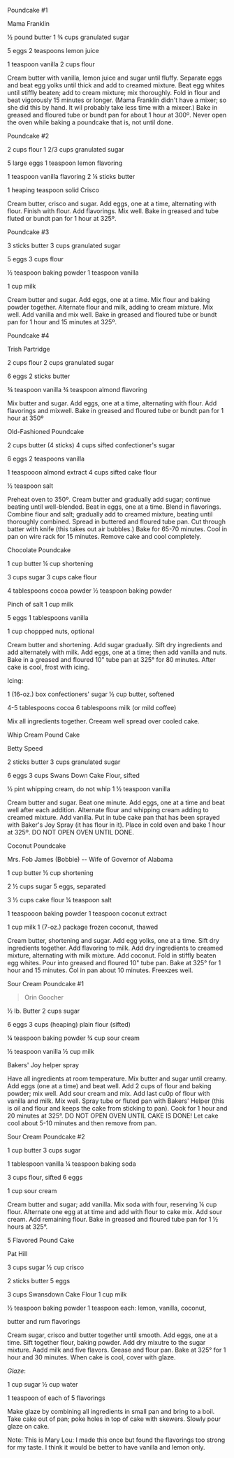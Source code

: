 Poundcake #1

Mama Franklin

½ pound butter 1 ¾ cups granulated sugar

5 eggs 2 teaspoons lemon juice

1 teaspoon vanilla 2 cups flour

Cream butter with vanilla, lemon juice and sugar until fluffy. Separate
eggs and beat egg yolks until thick and add to creamed mixture. Beat egg
whites until stiffly beaten; add to cream mixture; mix thoroughly. Fold
in flour and beat vigorously 15 minutes or longer. (Mama Franklin
didn\'t have a mixer; so she did this by hand. It wil probably take less
time with a mixeer.) Bake in greased and floured tube or bundt pan for
about 1 hour at 300º. Never open the oven while baking a poundcake that
is, not until done.

Poundcake #2

2 cups flour 1 2/3 cups granulated sugar

5 large eggs 1 teaspoon lemon flavoring

1 teaspoon vanilla flavoring 2 ¼ sticks butter

1 heaping teaspoon solid Crisco

Cream butter, crisco and sugar. Add eggs, one at a time, alternating
with flour. Finish with flour. Add flavorings. Mix well. Bake in greased
and tube fluted or bundt pan for 1 hour at 325º.

Poundcake #3

3 sticks butter 3 cups granulated sugar

5 eggs 3 cups flour

½ teaspoon baking powder 1 teaspoon vanilla

1 cup milk

Cream butter and sugar. Add eggs, one at a time. Mix flour and baking
powder together. Alternate flour and milk, adding to cream mixture. Mix
well. Add vanilla and mix well. Bake in greased and floured tube or
bundt pan for 1 hour and 15 minutes at 325º.

Poundcake #4

Trish Partridge

2 cups flour 2 cups granulated sugar

6 eggs 2 sticks butter

¾ teaspoon vanilla ¾ teaspoon almond flavoring

Mix butter and sugar. Add eggs, one at a time, alternating with flour.
Add flavorings and mixwell. Bake in greased and floured tube or bundt
pan for 1 hour at 350º

Old-Fashioned Poundcake

2 cups butter (4 sticks) 4 cups sifted confectioner\'s sugar

6 eggs 2 teaspoons vanilla

1 teaspooon almond extract 4 cups sifted cake flour

½ teaspoon salt

Preheat oven to 350º. Cream butter and gradually add sugar; continue
beating until well-blended. Beat in eggs, one at a time. Blend in
flavorings. Combine flour and salt; gradually add to creamed mixture,
beating until thoroughly combined. Spread in buttered and floured tube
pan. Cut through batter with knife (this takes out air bubbles.) Bake
for 65-70 minutes. Cool in pan on wire rack for 15 minutes. Remove cake
and cool completely.

Chocolate Poundcake

1 cup butter ¼ cup shortening

3 cups sugar 3 cups cake flour

4 tablespoons cocoa powder ½ teaspoon baking powder

Pinch of salt 1 cup milk

5 eggs 1 tablespoons vanilla

1 cup choppped nuts, optional

Cream butter and shortening. Add sugar gradually. Sift dry ingredients
and add alternately with milk. Add eggs, one at a time; then add vanilla
and nuts. Bake in a greased and floured 10" tube pan at 325° for 80
minutes. After cake is cool, frost with icing.

Icing:

1 (16-oz.) box confectioners' sugar ½ cup butter, softened

4-5 tablespoons cocoa 6 tablespoons milk (or mild coffee)

Mix all ingredients together. Creeam well spread over cooled cake.

Whip Cream Pound Cake

Betty Speed

2 sticks butter 3 cups granulated sugar

6 eggs 3 cups Swans Down Cake Flour, sifted

½ pint whipping cream, do not whip 1 ½ teaspoon vanilla

Cream butter and sugar. Beat one minute. Add eggs, one at a time and
beat well after each addition. Alternate flour and whipping cream adding
to creamed mixture. Add vanilla. Put in tube cake pan that has been
sprayed with Baker\'s Joy Spray (it has flour in it). Place in cold oven
and bake 1 hour at 325º. DO NOT OPEN OVEN UNTIL DONE.

Coconut Poundcake

Mrs. Fob James (Bobbie) -- Wife of Governor of Alabama

1 cup butter ½ cup shortening

2 ½ cups sugar 5 eggs, separated

3 ½ cups cake flour ¼ teaspoon salt

1 teaspooon baking powder 1 teaspoon coconut extract

1 cup milk 1 (7-oz.) package frozen coconut, thawed

Cream butter, shortening and sugar. Add egg yolks, one at a time. Sift
dry ingredients together. Add flavoring to milk. Add dry ingredients to
creamed mixture, alternating with milk mixture. Add coconut. Fold in
stiffly beaten egg whites. Pour into greased and floured 10" tube pan.
Bake at 325° for 1 hour and 15 minutes. Col in pan about 10 minutes.
Freexzes well.

Sour Cream Poundcake #1

> Orin Goocher

½ lb. Butter 2 cups sugar

6 eggs 3 cups (heaping) plain flour (sifted)

¼ teaspoon baking powder ¾ cup sour cream

½ teaspoon vanilla ½ cup milk

Bakers' Joy helper spray

Have all ingredients at room temperature. Mix butter and sugar until
creamy. Add eggs (one at a time) and beat well. Add 2 cups of flour and
baking powder; mix well. Add sour cream and mix. Add last cu0p of flour
with vanilla and milk. Mix well. Spray tube or fluted pan with Bakers'
Helper (this is oil and flour and keeps the cake from sticking to pan).
Cook for 1 hour and 20 minutes at 325°. DO NOT OPEN OVEN UNTIL CAKE IS
DONE! Let cake cool about 5-10 minutes and then remove from pan.

Sour Cream Poundcake #2

1 cup butter 3 cups sugar

1 tablespoon vanilla ¼ teaspoon baking soda

3 cups flour, sifted 6 eggs

1 cup sour cream

Cream butter and sugar; add vanilla. Mix soda with four, reserving ¼ cup
flour. Alternate one egg at at time and add with flour to cake mix. Add
sour cream. Add remaining flour. Bake in greased and floured tube pan
for 1 ½ hours at 325°.

5 Flavored Pound Cake

Pat Hill

3 cups sugar ½ cup crisco

2 sticks butter 5 eggs

3 cups Swansdown Cake Flour 1 cup milk

½ teaspoon baking powder 1 teaspoon each: lemon, vanilla, coconut,

butter and rum flavorings

Cream sugar, crisco and butter together until smooth. Add eggs, one at a
time. Sift together flour, baking powder. Add dry mixutre to the sugar
mixture. Aadd milk and five flavors. Grease and flour pan. Bake at 325°
for 1 hour and 30 minutes. When cake is cool, cover with glaze.

*Glaze*:

1 cup sugar ½ cup water

1 teaspoon of each of 5 flavorings

Make glaze by combining all ingredients in small pan and bring to a
boil. Take cake out of pan; poke holes in top of cake with skewers.
Slowly pour glaze on cake.

Note: This is Mary Lou: I made this once but found the flavorings too
strong for my taste. I think it would be better to have vanilla and
lemon only.
